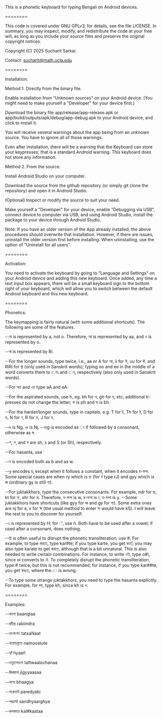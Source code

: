 This is a phonetic keyboard for typing Bengali on Android devices.

========

This code is covered under GNU GPLv3; for details, see the file LICENSE. In summary, you may inspect, modify, and redistribute the code at your free will, as long as you include your source files and preserve the original copyright notices.

Copyright (C) 2025 Sucharit Sarkar. 

Contact: sucharit@math.ucla.edu


========

Installation:

Method 1. Directly from the binary file.

Enable installation from "Unknown sources" on your Android device. (You might need to make yourself a "Developer" for your device first.)

Download the binary file app/release/app-release.apk or app/build/outputs/apk/debug/app-debug.apk to your Android device, and click to install it.

You will receive several warnings about the app being from an unknown source. You have to ignore all of those warnings.

Even after installation, there will be a warning that the Keyboard can store your keypresses; that is a standard Android warning. This keyboard does not store any information.

Method 2. From the source.

Install Android Studio on your computer.

Download the source from the github repository (or simply git clone the repository) and open it in Android Studio.

(Optional) Inspect or modify the source to suit your need.

Make yourself a "Developer" for your device, enable "Debugging via USB", connect device to computer via USB, and using Android Studio, install the package to your device through Android Studio.

Note: If you have an older version of the App already installed, the above procedures should overwrite that installation. However, if there are issues, uninstall the older version first before installing. When uninstalling, use the option of "Uninstall for all users".

========

Activation:

You need to activate the keyboard by going to "Language and Settings" on your Android device and adding this new keyboard. Once added, any time a text input box appears, there will be a small keyboard sign to the bottom right of your keyboard, which will allow you to switch between the default Android keyboard and this new keyboard.

========

Phonetics:

The keymapping is fairly natural (with some additional shortcuts). The following are some of the features.

--অ is represented by a, not o. Therefore, আ is represented by aa, and ও is represented by o. 

--ঋ is represented by Ri. 

--For the longer sounds, type twice, i.e., aa or A for আ, ii for ঈ, uu for ঊ, and RiRi for ৠ (only used in Sanskrit words); typing oo and ee in the middle of a word converts them to োঽ and েঽ, respectively (also only used in Sanskrit words). 

--For অ্যা and এ্যা type aA and eA. 

--For the aspirated sounds, use h, eg. kh for খ, gh for ঘ, etc; additional h-presses do not change the letter; ফ is ph and ভ is bh. 

--For the harder/longer sounds, type in capitals, e.g. T for ট, Th for ঠ, D for ড, N for ণ, R for ড়, J for য. 

--ঙ is Ng, ঞ is Nj. --ng is encoded as ং if followed by a consonant, otherwise as ঙ্গ. 

--শ, স¸ and ষ are sh, s and S (or Sh), respectively. 

--For hasanta, use ` 

--ব is encoded both as b and as w. 

--y encodes য়, except when it follows a constant, when it encodes য-ফলা. Some special cases are when ry which is র‍্য (for র্য type rJ) and gyy which is জ্ঞ (ordinary gy is still গ্য). 

--For juktakkhors, type the consecutive consonants. For example, ndr for ন্দ্র, kt for ক্ত, shr for শ্র.  Therefore, ব-ফলা is w, র-ফলা is r, য-ফলা is y. --Some juktakkhors have shortcuts (like gyy for জ্ঞ and gy for গ্য). Some extra ones are nj for ঞ্জ, x for ক্ষ (the usual method to enter ক্ষ would have kS). I will leave the rest to you to discover for yourself. 

--ঃ is represented by H; for ঁ, use ñ. Both have to be used after a vowel; if used after a consonant, does nothing. 

--It is often useful to disrupt the phonetic transliteration; use #. For example, to type করতে, type kar#te; if you type karte, you get কর্তে; you may also type karate to get করতে, although that is a bit unnatural. This is also needed to write certain combinations. For instance, to write ওই, type o#i, since oi converts to ঐ. To completely disrupt the phonetic transliteration, type # twice, but this is not recommended; for instance, if you type kar##te, you get কর⁠তে, where the ে is wrong. 

--To type some strange juktakkhors, you need to type the hasanta explicitly. For example, for ক্হ, type kh, since kh is খ.

========

Examples:

--বাংলা baanglaa

--রবীন্দ্র rabiindra 

--তৎক্ষণাৎ tatxaNaat 

--নমোঽস্তুতে namoostute 

--হ্যাঁ hyaañ 

--তত্ত্বালোচনা tattwaalochanaa 

--জিজ্ঞাসা jigyyaasaa 

--ভাগ্য bhaagya 

--পরেদ্যবি paredyabi 

--সন্ধ্যার্ঘ্য sandhyaarghya 

--কলকাতা kal#kaataa
